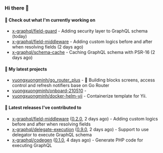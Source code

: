 ### Hi there 👋

#### 👷 Check out what I'm currently working on

- [x-graphql/field-guard](https://github.com/x-graphql/field-guard) - Adding security layer to GraphQL schema (today)
- [x-graphql/field-middleware](https://github.com/x-graphql/field-middleware) - Adding custom logics before and after when resolving fields (2 days ago)
- [x-graphql/schema-cache](https://github.com/x-graphql/schema-cache) - Caching GraphQL schema with PSR-16 (2 days ago)

#### 🌱 My latest projects

- [vuongxuongminh/go_router_plus](https://github.com/vuongxuongminh/go_router_plus) - :office: Building blocks screens, access control and refresh notifiers base on Go Router
- [vuongxuongminh/onboard-210510](https://github.com/vuongxuongminh/onboard-210510) - 
- [vuongxuongminh/docker-helm-yii](https://github.com/vuongxuongminh/docker-helm-yii) - Containerize template for Yii.

#### 🔭 Latest releases I've contributed to

- [x-graphql/field-middleware](https://github.com/x-graphql/field-middleware) ([0.2.0](https://github.com/x-graphql/field-middleware/releases/tag/0.2.0), 2 days ago) - Adding custom logics before and after when resolving fields
- [x-graphql/delegate-execution](https://github.com/x-graphql/delegate-execution) ([0.9.0](https://github.com/x-graphql/delegate-execution/releases/tag/0.9.0), 2 days ago) - Support to use delegator to execute GraphQL schema
- [x-graphql/codegen](https://github.com/x-graphql/codegen) ([0.1.0](https://github.com/x-graphql/codegen/releases/tag/0.1.0), 4 days ago) - Generate PHP code for executing GraphQL
